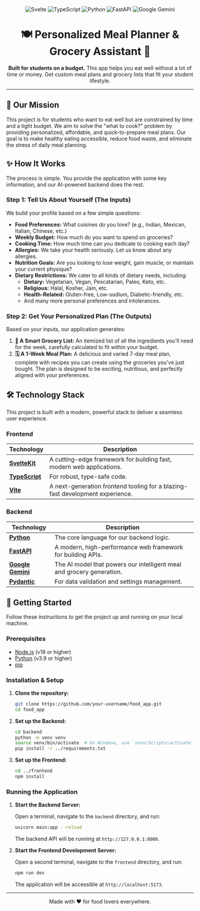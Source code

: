 <div align="center">
  <img src="https://img.shields.io/badge/svelte-%23f1413d.svg?style=for-the-badge&logo=svelte&logoColor=white" alt="Svelte" />
  <img src="https://img.shields.io/badge/typescript-%23007ACC.svg?style=for-the-badge&logo=typescript&logoColor=white" alt="TypeScript" />
  <img src="https://img.shields.io/badge/python-3670A0?style=for-the-badge&logo=python&logoColor=ffdd54" alt="Python" />
  <img src="https://img.shields.io/badge/fastapi-109989?style=for-the-badge&logo=FASTAPI&logoColor=white" alt="FastAPI" />
  <img src="https://img.shields.io/badge/Google%20Gemini-4285F4?style=for-the-badge&logo=google&logoColor=white" alt="Google Gemini" />
</div>

<h1 align="center">
  🍽️ Personalized Meal Planner & Grocery Assistant 🥗
</h1>

<p align="center">
  <strong>Built for students on a budget.</strong> This app helps you eat well without a lot of time or money. Get custom meal plans and grocery lists that fit your student lifestyle.
</p>

---

## 🎯 Our Mission

This project is for students who want to eat well but are constrained by time and a tight budget. We aim to solve the "what to cook?" problem by providing personalized, affordable, and quick-to-prepare meal plans. Our goal is to make healthy eating accessible, reduce food waste, and eliminate the stress of daily meal planning.

## ✨ How It Works

The process is simple. You provide the application with some key information, and our AI-powered backend does the rest.

### Step 1: Tell Us About Yourself (The Inputs)

We build your profile based on a few simple questions:

-   **Food Preferences:** What cuisines do you love? (e.g., Indian, Mexican, Italian, Chinese, etc.)
-   **Weekly Budget:** How much do you want to spend on groceries?
-   **Cooking Time:** How much time can you dedicate to cooking each day?
-   **Allergies:** We take your health seriously. Let us know about any allergies.
-   **Nutrition Goals:** Are you looking to lose weight, gain muscle, or maintain your current physique?
-   **Dietary Restrictions:** We cater to all kinds of dietary needs, including:
    -   **Dietary:** Vegetarian, Vegan, Pescatarian, Paleo, Keto, etc.
    -   **Religious:** Halal, Kosher, Jain, etc.
    -   **Health-Related:** Gluten-free, Low-sodium, Diabetic-friendly, etc.
    -   And many more personal preferences and intolerances.

### Step 2: Get Your Personalized Plan (The Outputs)

Based on your inputs, our application generates:

1.  **🛒 A Smart Grocery List:** An itemized list of all the ingredients you'll need for the week, carefully calculated to fit within your budget.
2.  **🗓️ A 1-Week Meal Plan:** A delicious and varied 7-day meal plan, complete with recipes you can create using the groceries you've just bought. The plan is designed to be exciting, nutritious, and perfectly aligned with your preferences.

## 🛠️ Technology Stack

This project is built with a modern, powerful stack to deliver a seamless user experience.

### Frontend

| Technology                                                                                                  | Description                              |
| ----------------------------------------------------------------------------------------------------------- | ---------------------------------------- |
| **[SvelteKit](https://kit.svelte.dev/)**                                                                    | A cutting-edge framework for building fast, modern web applications. |
| **[TypeScript](https://www.typescriptlang.org/)**                                                           | For robust, type-safe code.              |
| **[Vite](https://vitejs.dev/)**                                                                             | A next-generation frontend tooling for a blazing-fast development experience. |

### Backend

| Technology                                                                                                    | Description                              |
| ------------------------------------------------------------------------------------------------------------- | ---------------------------------------- |
| **[Python](https://www.python.org/)**                                                                         | The core language for our backend logic. |
| **[FastAPI](https://fastapi.tiangolo.com/)**                                                                  | A modern, high-performance web framework for building APIs. |
| **[Google Gemini](https://ai.google/discover/geminipro/)**                                                    | The AI model that powers our intelligent meal and grocery generation. |
| **[Pydantic](https://docs.pydantic.dev/)**                                                                    | For data validation and settings management. |

## 🚀 Getting Started

Follow these instructions to get the project up and running on your local machine.

### Prerequisites

- [Node.js](https://nodejs.org/en/) (v18 or higher)
- [Python](https://www.python.org/downloads/) (v3.9 or higher)
- [pip](https://pip.pypa.io/en/stable/installation/)

### Installation & Setup

1.  **Clone the repository:**
    ```bash
    git clone https://github.com/your-username/food_app.git
    cd food_app
    ```

2.  **Set up the Backend:**
    ```bash
    cd backend
    python -m venv venv
    source venv/bin/activate  # On Windows, use `venv\Scripts\activate`
    pip install -r ../requirements.txt
    ```

3.  **Set up the Frontend:**
    ```bash
    cd ../frontend
    npm install
    ```

### Running the Application

1.  **Start the Backend Server:**
    
    Open a terminal, navigate to the `backend` directory, and run:
    ```bash
    uvicorn main:app --reload
    ```
    The backend API will be running at `http://127.0.0.1:8000`.

2.  **Start the Frontend Development Server:**

    Open a second terminal, navigate to the `frontend` directory, and run:
    ```bash
    npm run dev
    ```
    The application will be accessible at `http://localhost:5173`.

---

<p align="center">
  Made with ❤️ for food lovers everywhere.
</p> 